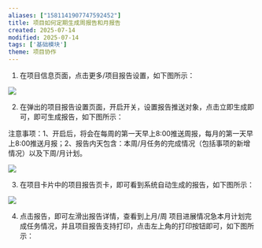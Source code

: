 ```yaml
---
aliases: ["1581141907747592452"]
title: 项目如何定期生成周报告和月报告
created: 2025-07-14
modified: 2025-07-14
tags: ['基础模块']
theme: 项目协作
---
```


1. 在项目信息页面，点击更多/项目报告设置，如下图所示：

![](https://myhelpdoc.oss-cn-heyuan.aliyuncs.com/mdimages/cec083761e6ad273046be5270d9e73d5.jpg)

2. 在弹出的项目报告设置页面，开启开关，设置报告推送对象，点击立即生成即可，即可生成报告，如下图所示：

注意事项：1、开启后，将会在每周的第一天早上8:00推送周报，每月的第一天早上8:00推送月报；2、报告内天包含：本周/月任务的完成情况（包括事项的新增情况）以及下周/月计划。

![](https://myhelpdoc.oss-cn-heyuan.aliyuncs.com/mdimages/66f0be9c8fa38c3a5d329884cb75e409.jpg)

3. 在项目卡片中的项目报告页卡，即可看到系统自动生成的报告，如下图所示：

![](https://myhelpdoc.oss-cn-heyuan.aliyuncs.com/mdimages/f5b163d083a6c6f0f128873c60d9a91a.jpg)

4. 点击报告，即可左滑出报告详情，查看到上月/周 项目进展情况急本月计划完成任务情况，并且项目报告支持打印，点击左上角的打印按钮即可，如下图所示：


